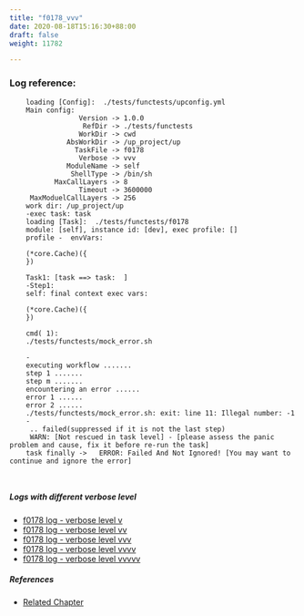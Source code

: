 ```yaml
---
title: "f0178_vvv"
date: 2020-08-18T15:16:30+88:00
draft: false
weight: 11782

---
```


### Log reference: <no value>

```
    loading [Config]:  ./tests/functests/upconfig.yml
    Main config:
                 Version -> 1.0.0
                  RefDir -> ./tests/functests
                 WorkDir -> cwd
              AbsWorkDir -> /up_project/up
                TaskFile -> f0178
                 Verbose -> vvv
              ModuleName -> self
               ShellType -> /bin/sh
           MaxCallLayers -> 8
                 Timeout -> 3600000
     MaxModuelCallLayers -> 256
    work dir: /up_project/up
    -exec task: task
    loading [Task]:  ./tests/functests/f0178
    module: [self], instance id: [dev], exec profile: []
    profile -  envVars:
    
    (*core.Cache)({
    })
    
    Task1: [task ==> task:  ]
    -Step1:
    self: final context exec vars:
    
    (*core.Cache)({
    })
    
    cmd( 1):
    ./tests/functests/mock_error.sh
    
    -
    executing workflow .......
    step 1 .......
    step m .......
    encountering an error ......
    error 1 ......
    error 2 ......
    ./tests/functests/mock_error.sh: exit: line 11: Illegal number: -1
    -
     .. failed(suppressed if it is not the last step)
     WARN: [Not rescued in task level] - [please assess the panic problem and cause, fix it before re-run the task]
    task finally ->   ERROR: Failed And Not Ignored! [You may want to continue and ignore the error]
    
    
```

##### Logs with different verbose level
* [f0178 log - verbose level v](../../logs/f0178_v)
* [f0178 log - verbose level vv](../../logs/f0178_vv)
* [f0178 log - verbose level vvv](../../logs/f0178_vvv)
* [f0178 log - verbose level vvvv](../../logs/f0178_vvvv)
* [f0178 log - verbose level vvvvv](../../logs/f0178_vvvvv)

##### References
* [Related Chapter](../../shell-func/f0178)
